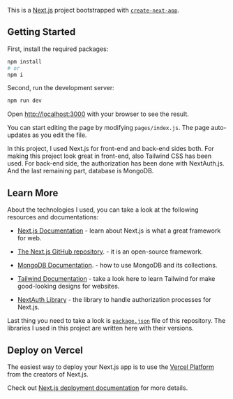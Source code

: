 This is a [Next.js](https://nextjs.org) project bootstrapped with [`create-next-app`](https://nextjs.org/docs/pages/api-reference/create-next-app).

## Getting Started
First, install the required packages:

```bash
npm install
# or
npm i
```
Second, run the development server:

```bash
npm run dev

```

Open [http://localhost:3000](http://localhost:3000) with your browser to see the result.

You can start editing the page by modifying `pages/index.js`. The page auto-updates as you edit the file.

In this project, I used Next.js for front-end and back-end sides both. For making this project look great in front-end, also Tailwind CSS has been used. 
For back-end side, the authorization has been done with NextAuth.js. And the last remaining part, database is MongoDB. 

## Learn More

About the technologies I used, you can take a look at the following resources and documentations:

- [Next.js Documentation](https://nextjs.org/docs) - learn about Next.js is what a great framework for web.
- [The Next.js GitHub repository](https://github.com/vercel/next.js). - it is an open-source framework.

- [MongoDB Documentation](https://www.mongodb.com/docs). - how to use MongoDB and its collections.

- [Tailwind Documentation](https://tailwindcss.com/docs/installation) - take a look here to learn Tailwind for make good-looking designs for websites.

- [NextAuth Library](https://next-auth.js.org) - the library to handle authorization processes for Next.js.

Last thing you need to take a look is [`package.json`](https://github.com/DrXendria/FoodHouse/blob/main/package.json) file of this repository. The libraries I used in this project are written here with their versions.

## Deploy on Vercel

The easiest way to deploy your Next.js app is to use the [Vercel Platform](https://vercel.com/new?utm_medium=default-template&filter=next.js&utm_source=create-next-app&utm_campaign=create-next-app-readme) from the creators of Next.js.

Check out [Next.js deployment documentation](https://nextjs.org/docs/pages/building-your-application/deploying) for more details.
